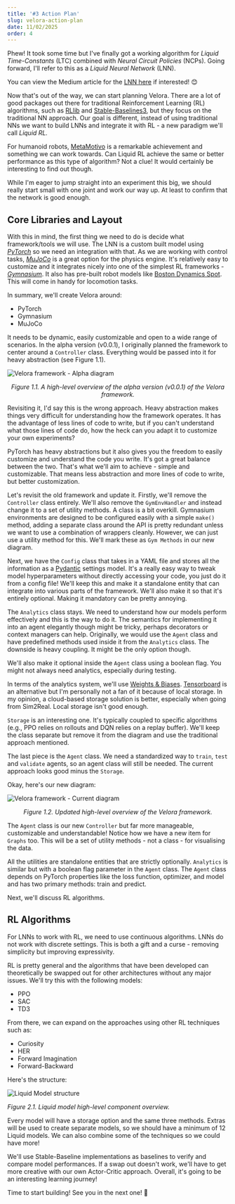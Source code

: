 ```yaml
---
title: '#3 Action Plan'
slug: velora-action-plan
date: 11/02/2025
order: 4
---
```

Phew! It took some time but I've finally got a working algorithm for _Liquid Time-Constants_ (LTC) combined with _Neural Circuit Policies_ (NCPs). Going forward, I'll refer to this as a _Liquid Neural Network_ (LNN).

You can view the Medium article for the [LNN here](https://medium.com/@achronus/ltcs-with-ncps-an-alternative-to-large-ai-models-6c71729bd3d6) if interested! 😊

Now that's out of the way, we can start planning Velora. There are a lot of good packages out there for traditional Reinforcement Learning (RL) algorithms, such as [RLlib](https://docs.ray.io/en/latest/rllib/index.html) and [Stable-Baselines3](https://stable-baselines3.readthedocs.io/en/master/), but they focus on the traditional NN approach. Our goal is different, instead of using traditional NNs we want to build LNNs and integrate it with RL - a new paradigm we'll call _Liquid RL._

For humanoid robots, [MetaMotivo](https://metamotivo.metademolab.com/) is a remarkable achievement and something we can work towards. Can Liquid RL achieve the same or better performance as this type of algorithm? Not a clue! It would certainly be interesting to find out though.

While I'm eager to jump straight into an experiment this big, we should really start small with one joint and work our way up. At least to confirm that the network is good enough.

## Core Libraries and Layout

With this in mind, the first thing we need to do is decide what framework/tools we will use. The LNN is a custom built model using [_PyTorch_](https://pytorch.org/) so we need an integration with that. As we are working with control tasks, [_MuJoCo_](https://mujoco.readthedocs.io/en/stable/overview.html) is a great option for the physics engine. It's relatively easy to customize and it integrates nicely into one of the simplest RL frameworks - [_Gymnasium_](https://gymnasium.farama.org/). It also has pre-built robot models like [Boston Dynamics Spot](https://mujoco.readthedocs.io/en/stable/models.html#quadrupeds). This will come in handy for locomotion tasks.

In summary, we'll create Velora around:

- PyTorch
- Gymnasium
- MuJoCo

It needs to be dynamic, easily customizable and open to a wide range of scenarios. In the alpha version (v0.0.1), I originally planned the framework to center around a `Controller` class. Everything would be passed into it for heavy abstraction (see Figure 1.1).

![Velora framework - Alpha diagram](/velora/velora_v1.png)

<p style="font-style: italic; text-align: center;">Figure 1.1. A high-level overview of the alpha version (v0.0.1) of the Velora framework.</p>

Revisiting it, I'd say this is the wrong approach. Heavy abstraction makes things very difficult for understanding how the framework operates. It has the advantage of less lines of code to write, but if you can't understand what those lines of code do, how the heck can you adapt it to customize your own experiments?

PyTorch has heavy abstractions but it also gives you the freedom to easily customize and understand the code you write. It's got a great balance between the two. That's what we'll aim to achieve - simple and customizable. That means less abstraction and more lines of code to write, but better customization.

Let's revisit the old framework and update it. Firstly, we'll remove the `Controller` class entirely. We'll also remove the `GymEnvHandler` and instead change it to a set of utility methods. A class is a bit overkill. Gymnasium environments are designed to be configured easily with a simple `make()` method, adding a separate class around the API is pretty redundant unless we want to use a combination of wrappers cleanly. However, we can just use a utility method for this. We'll mark these as `Gym Methods` in our new diagram.

Next, we have the `Config` class that takes in a YAML file and stores all the information as a [Pydantic](https://docs.pydantic.dev/latest/) settings model. It's a really easy way to tweak model hyperparameters without directly accessing your code, you just do it from a config file! We'll keep this and make it a standalone entity that can integrate into various parts of the framework. We'll also make it so that it's entirely optional. Making it mandatory can be pretty annoying.

The `Analytics` class stays. We need to understand how our models perform effectively and this is the way to do it. The semantics for implementing it into an agent elegantly though might be tricky, perhaps decorators or context managers can help. Originally, we would use the `Agent` class and have predefined methods used inside it from the `Analytics` class. The downside is heavy coupling. It might be the only option though.

We'll also make it optional inside the `Agent` class using a boolean flag. You might not always need analytics, especially during testing.

In terms of the analytics system, we'll use [Weights & Biases](https://wandb.ai/site/). [Tensorboard](https://www.tensorflow.org/tensorboard) is an alternative but I'm personally not a fan of it because of local storage. In my opinion, a cloud-based storage solution is better, especially when going from Sim2Real. Local storage isn't good enough.

`Storage` is an interesting one. It's typically coupled to specific algorithms (e.g., PPO relies on rollouts and DQN relies on a replay buffer). We'll keep the class separate but remove it from the diagram and use the traditional approach mentioned.

The last piece is the `Agent` class. We need a standardized way to `train`, `test` and `validate` agents, so an agent class will still be needed. The current approach looks good minus the `Storage`.

Okay, here's our new diagram:

![Velora framework - Current diagram](/velora/velora_v2.png)

<p style="font-style: italic; text-align: center;">Figure 1.2. Updated high-level overview of the Velora framework.</p>

The `Agent` class is our new `Controller` but far more manageable, customizable and understandable! Notice how we have a new item for `Graphs` too. This will be a set of utility methods - not a class - for visualising the data.

All the utilities are standalone entities that are strictly optionally. `Analytics` is similar but with a boolean flag parameter in the `Agent` class. The `Agent` class depends on PyTorch properties like the loss function, optimizer, and model and has two primary methods: train and predict.

Next, we'll discuss RL algorithms.

## RL Algorithms

For LNNs to work with RL, we need to use continuous algorithms. LNNs do not work with discrete settings. This is both a gift and a curse - removing simplicity but improving expressivity.

RL is pretty general and the algorithms that have been developed can theoretically be swapped out for other architectures without any major issues. We'll try this with the following models:

- PPO
- SAC
- TD3

From there, we can expand on the approaches using other RL techniques such as:

- Curiosity
- HER
- Forward Imagination
- Forward-Backward

Here's the structure:

![Liquid Model structure](/velora/liquid_models.png)

_Figure 2.1. Liquid model high-level component overview._

Every model will have a storage option and the same three methods. Extras will be used to create separate models, so we should have a minimum of 12 Liquid models. We can also combine some of the techniques so we could have more!

We'll use Stable-Baseline implementations as baselines to verify and compare model performances. If a swap out doesn't work, we'll have to get more creative with our own Actor-Critic approach. Overall, it's going to be an interesting learning journey!

Time to start building! See you in the next one! 👋

